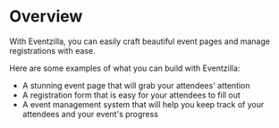 # Overview

With Eventzilla, you can easily craft beautiful event pages and manage
registrations with ease.

Here are some examples of what you can build with Eventzilla:

- A stunning event page that will grab your attendees' attention
- A registration form that is easy for your attendees to fill out
- A event management system that will help you keep track of your attendees and
  your event's progress
